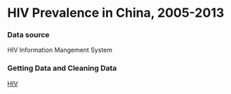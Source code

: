 # HIV Prevalence in China, 2005-2013

### Data source
HIV Information Mangement System

### Getting Data and Cleaning Data
[HIV](https://github.com/zhangle0127/HIV-China/blob/master/hiv.ipynb)